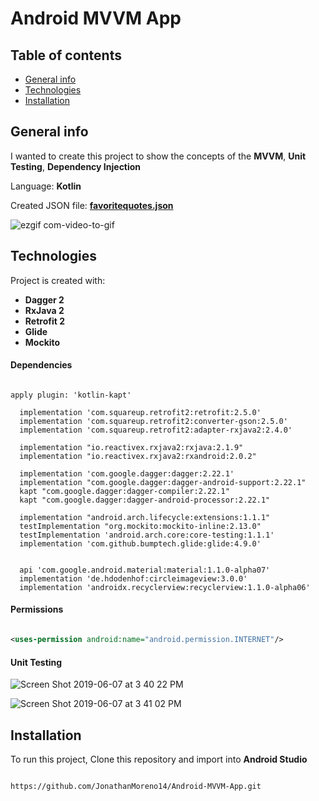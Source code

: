 # Android MVVM App

## Table of contents
* [General info](#general-info)
* [Technologies](#technologies)
* [Installation](#installation)

## General info
I wanted to create this project to show the concepts of the **MVVM**, **Unit Testing**, **Dependency Injection**

Language: **Kotlin**

Created JSON file:
**[favoritequotes.json](https://gist.githubusercontent.com/JonathanMoreno14/d3032ce98e63b176cc839f2f046e2ca2/raw/b138a660b5bc92286e19c83175ab2fbb633f4e80/favoritequotes.json)**


![ezgif com-video-to-gif](https://user-images.githubusercontent.com/11635523/59166044-7582d680-8aea-11e9-9806-00da0298f618.gif)


## Technologies
Project is created with:
- **Dagger 2**
- **RxJava 2**
- **Retrofit 2**
- **Glide**
- **Mockito**

#### Dependencies

```

apply plugin: 'kotlin-kapt'

  implementation 'com.squareup.retrofit2:retrofit:2.5.0'
  implementation 'com.squareup.retrofit2:converter-gson:2.5.0'
  implementation 'com.squareup.retrofit2:adapter-rxjava2:2.4.0'

  implementation "io.reactivex.rxjava2:rxjava:2.1.9"
  implementation "io.reactivex.rxjava2:rxandroid:2.0.2"

  implementation 'com.google.dagger:dagger:2.22.1'
  implementation "com.google.dagger:dagger-android-support:2.22.1"
  kapt "com.google.dagger:dagger-compiler:2.22.1"
  kapt "com.google.dagger:dagger-android-processor:2.22.1"

  implementation "android.arch.lifecycle:extensions:1.1.1"
  testImplementation "org.mockito:mockito-inline:2.13.0"
  testImplementation 'android.arch.core:core-testing:1.1.1'
  implementation 'com.github.bumptech.glide:glide:4.9.0'


  api 'com.google.android.material:material:1.1.0-alpha07'
  implementation 'de.hdodenhof:circleimageview:3.0.0'
  implementation 'androidx.recyclerview:recyclerview:1.1.0-alpha06'

```

#### Permissions

```xml

<uses-permission android:name="android.permission.INTERNET"/>

```

#### Unit Testing



![Screen Shot 2019-06-07 at 3 40 22 PM](https://user-images.githubusercontent.com/11635523/59132398-b340fd00-893a-11e9-8fa2-8d86fa21beac.png)


![Screen Shot 2019-06-07 at 3 41 02 PM](https://user-images.githubusercontent.com/11635523/59132399-b340fd00-893a-11e9-8600-a806565d8c21.png)


## Installation
To run this project, Clone this repository and import into **Android Studio**

```url

https://github.com/JonathanMoreno14/Android-MVVM-App.git

```
